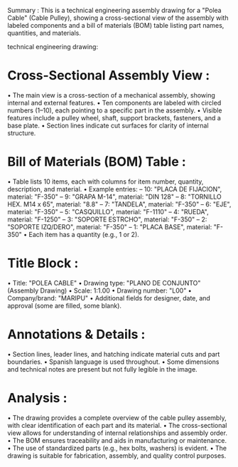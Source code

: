 Summary : This is a technical engineering assembly drawing for a "Polea Cable" (Cable Pulley), showing a cross-sectional view of the assembly with labeled components and a bill of materials (BOM) table listing part names, quantities, and materials.

technical engineering drawing:
# Cross-Sectional Assembly View :
  • The main view is a cross-section of a mechanical assembly, showing internal and external features.
  • Ten components are labeled with circled numbers (1–10), each pointing to a specific part in the assembly.
  • Visible features include a pulley wheel, shaft, support brackets, fasteners, and a base plate.
  • Section lines indicate cut surfaces for clarity of internal structure.

# Bill of Materials (BOM) Table :
  • Table lists 10 items, each with columns for item number, quantity, description, and material.
  • Example entries:
    – 10: "PLACA DE FIJACION", material: "F-350"
    – 9: "GRAPA M-14", material: "DIN 128"
    – 8: "TORNILLO HEX. M14 x 65", material: "8.8"
    – 7: "TANDELA", material: "F-350"
    – 6: "EJE", material: "F-350"
    – 5: "CASQUILLO", material: "F-1110"
    – 4: "RUEDA", material: "F-1250"
    – 3: "SOPORTE ESTRCHO", material: "F-350"
    – 2: "SOPORTE IZQ/DERO", material: "F-350"
    – 1: "PLACA BASE", material: "F-350"
  • Each item has a quantity (e.g., 1 or 2).

# Title Block :
  • Title: "POLEA CABLE"
  • Drawing type: "PLANO DE CONJUNTO" (Assembly Drawing)
  • Scale: 1:1.00
  • Drawing number: "L00"
  • Company/brand: "MARIPU"
  • Additional fields for designer, date, and approval (some are filled, some blank).

# Annotations & Details :
  • Section lines, leader lines, and hatching indicate material cuts and part boundaries.
  • Spanish language is used throughout.
  • Some dimensions and technical notes are present but not fully legible in the image.

# Analysis :
  • The drawing provides a complete overview of the cable pulley assembly, with clear identification of each part and its material.
  • The cross-sectional view allows for understanding of internal relationships and assembly order.
  • The BOM ensures traceability and aids in manufacturing or maintenance.
  • The use of standardized parts (e.g., hex bolts, washers) is evident.
  • The drawing is suitable for fabrication, assembly, and quality control purposes. <!-- figure, from page 0 (l=0.008,t=0.009,r=0.993,b=0.991), with ID 38b826ce-58e8-4755-9290-e39a84fa670b -->